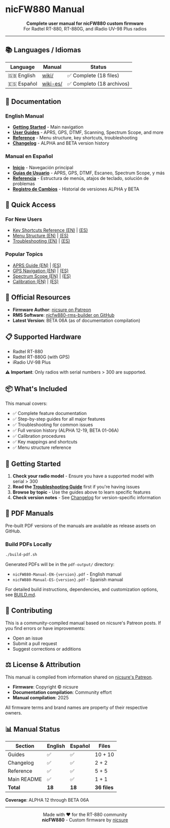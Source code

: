 # nicFW880 Manual

<p align="center">
  <strong>Complete user manual for nicFW880 custom firmware</strong><br>
  For Radtel RT-880, RT-880G, and iRadio UV-98 Plus radios
</p>

---

## 📚 Languages / Idiomas

| Language | Manual | Status |
|----------|--------|--------|
| 🇬🇧 English | [wiki/](wiki/) | ✅ Complete (18 files) |
| 🇪🇸 Español | [wiki-es/](wiki-es/) | ✅ Completo (18 archivos) |

## 📖 Documentation

### English Manual
- **[Getting Started](wiki/README.md)** - Main navigation
- **[User Guides](wiki/guides/)** - APRS, GPS, DTMF, Scanning, Spectrum Scope, and more
- **[Reference](wiki/reference/)** - Menu structure, key shortcuts, troubleshooting
- **[Changelog](wiki/changelog/)** - ALPHA and BETA version history

### Manual en Español
- **[Inicio](wiki-es/README.md)** - Navegación principal
- **[Guías de Usuario](wiki-es/guides/)** - APRS, GPS, DTMF, Escaneo, Spectrum Scope, y más
- **[Referencia](wiki-es/reference/)** - Estructura de menús, atajos de teclado, solución de problemas
- **[Registro de Cambios](wiki-es/changelog/)** - Historial de versiones ALPHA y BETA

## 🎯 Quick Access

### For New Users
- [Key Shortcuts Reference (EN)](wiki/reference/key-shortcuts.md) | [(ES)](wiki-es/reference/key-shortcuts.md)
- [Menu Structure (EN)](wiki/reference/menu-structure.md) | [(ES)](wiki-es/reference/menu-structure.md)
- [Troubleshooting (EN)](wiki/reference/troubleshooting.md) | [(ES)](wiki-es/reference/troubleshooting.md)

### Popular Topics
- [APRS Guide (EN)](wiki/guides/aprs.md) | [(ES)](wiki-es/guides/aprs.md)
- [GPS Navigation (EN)](wiki/guides/gps.md) | [(ES)](wiki-es/guides/gps.md)
- [Spectrum Scope (EN)](wiki/guides/spectrum-scope.md) | [(ES)](wiki-es/guides/spectrum-scope.md)
- [Calibration (EN)](wiki/guides/calibration.md) | [(ES)](wiki-es/guides/calibration.md)

## 🔗 Official Resources

- **Firmware Author**: [nicsure on Patreon](https://www.patreon.com/c/nicsure/posts)
- **RMS Software**: [nicfw880-rms-builder on GitHub](https://github.com/nicsure/nicfw880-rms-builder/)
- **Latest Version**: BETA 06A (as of documentation compilation)

## 📋 Supported Hardware

- Radtel RT-880
- Radtel RT-880G (with GPS)
- iRadio UV-98 Plus

**⚠️ Important**: Only radios with serial numbers > 300 are supported.

## 📦 What's Included

This manual covers:
- ✅ Complete feature documentation
- ✅ Step-by-step guides for all major features
- ✅ Troubleshooting for common issues
- ✅ Full version history (ALPHA 12-19, BETA 01-06A)
- ✅ Calibration procedures
- ✅ Key mappings and shortcuts
- ✅ Menu structure reference

## 🚀 Getting Started

1. **Check your radio model** - Ensure you have a supported model with serial > 300
2. **Read the [Troubleshooting Guide](wiki/reference/troubleshooting.md)** first if you're having issues
3. **Browse by topic** - Use the guides above to learn specific features
4. **Check version notes** - See [Changelog](wiki/changelog/) for version-specific information

## 📄 PDF Manuals

Pre-built PDF versions of the manuals are available as release assets on GitHub.

### Build PDFs Locally

```bash
./build-pdf.sh
```

Generated PDFs will be in the `pdf-output/` directory:
- `nicFW880-Manual-EN-{version}.pdf` - English manual
- `nicFW880-Manual-ES-{version}.pdf` - Spanish manual

For detailed build instructions, dependencies, and customization options, see [BUILD.md](BUILD.md).

## 🤝 Contributing

This is a community-compiled manual based on nicsure's Patreon posts. If you find errors or have improvements:
- Open an issue
- Submit a pull request
- Suggest corrections or additions

## ⚖️ License & Attribution

This manual is compiled from information shared on [nicsure's Patreon](https://www.patreon.com/c/nicsure).

- **Firmware**: Copyright © nicsure
- **Documentation compilation**: Community effort
- **Manual compilation**: 2025

All firmware terms and brand names are property of their respective owners.

## 📊 Manual Status

| Section | English | Español | Files |
|---------|---------|---------|-------|
| Guides | ✅ | ✅ | 10 + 10 |
| Changelog | ✅ | ✅ | 2 + 2 |
| Reference | ✅ | ✅ | 5 + 5 |
| Main README | ✅ | ✅ | 1 + 1 |
| **Total** | **18** | **18** | **36 files** |

**Coverage**: ALPHA 12 through BETA 06A

---

<p align="center">
  Made with ❤️ for the RT-880 community<br>
  <strong>nicFW880</strong> - Custom firmware by <a href="https://www.patreon.com/c/nicsure">nicsure</a>
</p>
